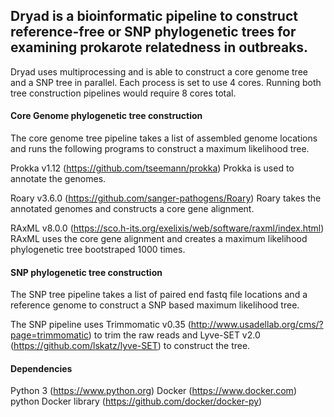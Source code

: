 ## Dryad is a bioinformatic pipeline to construct reference-free or SNP phylogenetic trees for examining prokarote relatedness in outbreaks.

Dryad uses multiprocessing and is able to construct a core genome tree and a SNP tree in parallel. Each process is set to use 4 cores. Running both tree construction pipelines would require 8 cores total.

#### Core Genome phylogenetic tree construction
The core genome tree pipeline takes a list of assembled genome locations and runs the following programs to construct a maximum likelihood tree.

Prokka v1.12 (https://github.com/tseemann/prokka)
Prokka is used to annotate the genomes.

Roary v3.6.0 (https://github.com/sanger-pathogens/Roary)
Roary takes the annotated genomes and constructs a core gene alignment.

RAxML v8.0.0 (https://sco.h-its.org/exelixis/web/software/raxml/index.html)
RAxML uses the core gene alignment and creates a maximum likelihood phylogenetic tree bootstraped 1000 times.

#### SNP phylogenetic tree construction
The SNP tree pipeline takes a list of paired end fastq file locations and a reference genome to construct a SNP based maximum likelihood tree.

The SNP pipeline uses Trimmomatic v0.35 (http://www.usadellab.org/cms/?page=trimmomatic) to trim the raw reads and Lyve-SET v2.0 (https://github.com/lskatz/lyve-SET) to construct the tree.

#### Dependencies
Python 3 (https://www.python.org)
Docker (https://www.docker.com)
python Docker library (https://github.com/docker/docker-py)
